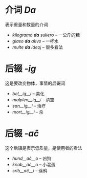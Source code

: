 # 介词 *Da*

表示重量和数量的介词

- *kilogramo __da__ sukero* – 一公斤的糖
- *glaso __da__ akvo* – 一杯水
- *multe __da__ ideoj* – 很多看法

# 后辍 *-ig*

这是要改变物体，事情的后辍词

- *bel__ig__i* – 美化
- *malplen__ig__i* – 清空
- *san__ig__i* – 治疗
- *mort__ig__i* – 杀

# 后辍 *-aĉ*

这个后辍是表示低质量，是使用者的看法

- *hund__aĉ__o* – 凶狗
- *knab__aĉ__o* – 小混蛋
- *srib__aĉ__i* – 涂鸦
 
